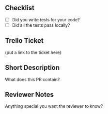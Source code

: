 ## Checklist

- [ ] Did you write tests for your code?
- [ ] Did all the tests pass locally?

## Trello Ticket

(put a link to the ticket here)

## Short Description

What does this PR contain?

## Reviewer Notes

Anything special you want the reviewer to know?
